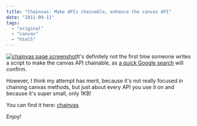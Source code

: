 ```yaml
---
title: "Chainvas: Make APIs chainable, enhance the canvas API"
date: "2011-09-11"
tags:
  - "original"
  - "canvas"
  - "html5"
---
```


[![](images/chainvas-300x228.png "chainvas page screenshot")](images/chainvas.png)It's definitely not the first time someone writes a script to make the canvas API chainable, as [a quick Google search](http://www.google.com/search?sourceid=chrome&ie=UTF-8&q=chainable+canvas) will confirm.

However, I think my attempt has merit, because it's not really focused in chaining canvas methods, but just about every API you use it on and because it's super small, only 1KB!

You can find it here: [chainvas](http://lea.verou.me/chainvas/)

Enjoy!
